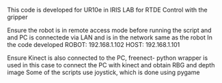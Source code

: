 This code is developed for UR10e in IRIS LAB for RTDE Control with the gripper

Ensure the robot is in remote access mode before running the script and and PC is connectede via LAN and is in the network same as the robot
In the code developed
ROBOT: 192.168.1.102
HOST: 192.168.1.101

Ensure Kinect is also connected to the PC, freenect- python wrapper is used in this case to connect the PC with kinect and obtain RBG and depth image
Some of the scripts use joystick, which is done using pygame

